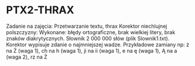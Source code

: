 # PTX2-THRAX
Zadanie na zajęcia: Przetwarzanie textu, thrax 
Korektor niechlujnej polszczyzny:
Wykonane: błędy ortograficzne, brak wielkiej litery, brak znaków diakrytycznych. Słownik 2 000 000 słów (plik Slownik1.txt). Korektor wypisuje zdanie o najmniejszej wadze. Przykładowe zamiany np: ż na Ż (waga 1), ch na h (waga 1), ji na ii (waga 1), e na ę (waga 1), Ą na a (waga 2), rz na Ż
